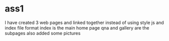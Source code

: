 # ass1
I have created 3 web pages and linked together instead of using style js and index file format 
index is the main home page 
qna and gallery are the subpages 
also added some pictures 
